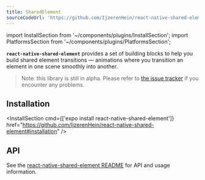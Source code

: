 ```yaml
---
title: SharedElement
sourceCodeUrl: 'https://github.com/IjzerenHein/react-native-shared-element'
---
```


import InstallSection from '~/components/plugins/InstallSection';
import PlatformsSection from '~/components/plugins/PlatformsSection';

**`react-native-shared-element`** provides a set of building blocks to help you build shared element transitions &mdash; animations where you transition an element in one scene smoothly into another.

> Note: this library is still in alpha. Please refer to [the issue tracker](https://github.com/IjzerenHein/react-native-shared-element/issues) if you encounter any problems.

<PlatformsSection android emulator ios simulator web />

## Installation

<InstallSection cmd={['expo install react-native-shared-element']} href="https://github.com/IjzerenHein/react-native-shared-element#installation" />

## API

See the [react-native-shared-element README](https://github.com/IjzerenHein/react-native-shared-element/blob/master/README.md) for API and usage information.
